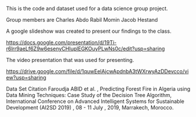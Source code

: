 This is the code and dataset used for a data science group project.

Group members are
Charles Abdo
Rabil Momin
Jacob Hestand

A google slideshow was created to present our findings to the class.
 
https://docs.google.com/presentation/d/19Ti-r6lrr9aeLf6Z9w6esenyCHIuplEGKOuyPLwNs0c/edit?usp=sharing

The video presentation that was used for presenting.

https://drive.google.com/file/d/1quwEelAjcwApdnbA3tWXrwyAzDDevcco/view?usp=sharing


Data Set Citation
Faroudja ABID et al. , Predicting Forest Fire in Algeria using Data Mining Techniques: Case Study of the Decision Tree Algorithm,  International Conference on Advanced Intelligent Systems for Sustainable Development (AI2SD 2019) , 08 - 11 July , 2019,  Marrakech, Morocco.
